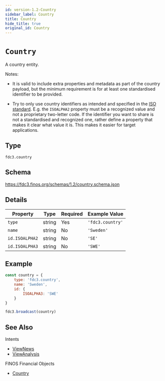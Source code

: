 ```yaml
---
id: version-1.2-Country
sidebar_label: Country
title: Country
hide_title: true
original_id: Country
---
```

# `Country`

A country entity.

Notes:

- It is valid to include extra properties and metadata as part of the country payload, but the minimum requirement
is for at least one standardised identifier to be provided.

- Try to only use country identifiers as intended and specified in the [ISO standard](https://en.wikipedia.org/wiki/ISO_3166-1). E.g. the `ISOALPHA2` property must be a recognized value and not a proprietary two-letter code. If the identifier you want to share is not a standardised and recognized one, rather define a property that makes it clear what value it is. This makes it easier for target applications.


## Type

`fdc3.country`

## Schema

https://fdc3.finos.org/schemas/1.2/country.schema.json

## Details

| Property         | Type    | Required | Example Value        |
|------------------|---------|----------|----------------------|
| `type`           | string  | Yes      | `'fdc3.country'`     |
| `name`           | string  | No       | `'Sweden'`           |
| `id.ISOALPHA2`   | string  | No       | `'SE'`               |
| `id.ISOALPHA3`   | string  | No       | `'SWE'`              |

## Example

```js
const country = {
    type: 'fdc3.country',
    name: 'Sweden',
    id: {
        ISOALPHA3: 'SWE'
    }
}

fdc3.broadcast(country)
```

## See Also

Intents
- [ViewNews](../../intents/ref/ViewNews)
- [ViewAnalysis](../../intents/ref/viewAnalysis)

FINOS Financial Objects
- [Country](https://fo.finos.org/docs/objects/country)
